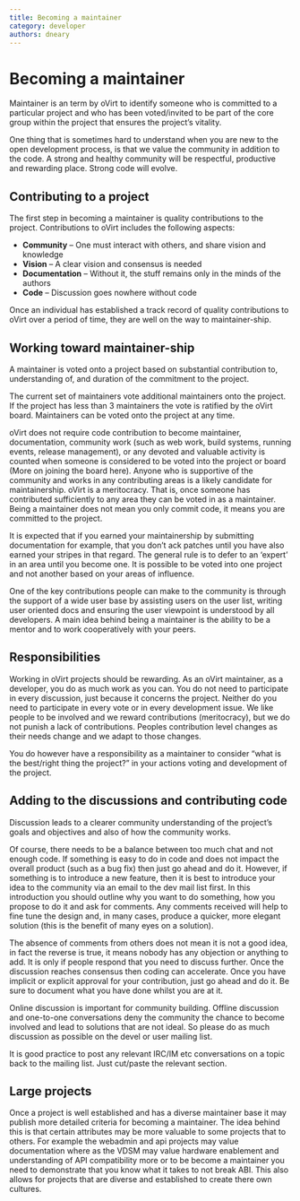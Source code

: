 ```yaml
---
title: Becoming a maintainer
category: developer
authors: dneary
---
```


# Becoming a maintainer

Maintainer is an term by oVirt to identify someone who is committed to a particular project and who has been voted/invited to be part of the core group within the project that ensures the project’s vitality.

One thing that is sometimes hard to understand when you are new to the open development process, is that we value the community in addition to the code. A strong and healthy community will be respectful, productive and rewarding place. Strong code will evolve.

## Contributing to a project

The first step in becoming a maintainer is quality contributions to the project. Contributions to oVirt includes the following aspects:

*   **Community** – One must interact with others, and share vision and knowledge
*   **Vision** – A clear vision and consensus is needed
*   **Documentation** – Without it, the stuff remains only in the minds of the authors
*   **Code** – Discussion goes nowhere without code

Once an individual has established a track record of quality contributions to oVirt over a period of time, they are well on the way to maintainer-ship.

## Working toward maintainer-ship

A maintainer is voted onto a project based on substantial contribution to, understanding of, and duration of the commitment to the project.

The current set of maintainers vote additional maintainers onto the project. If the project has less than 3 maintainers the vote is ratified by the oVirt board. Maintainers can be voted onto the project at any time.

oVirt does not require code contribution to become maintainer, documentation, community work (such as web work, build systems, running events, release management), or any devoted and valuable activity is counted when someone is considered to be voted into the project or board (More on joining the board here). Anyone who is supportive of the community and works in any contributing areas is a likely candidate for maintainership. oVirt is a meritocracy. That is, once someone has contributed sufficiently to any area they can be voted in as a maintainer. Being a maintainer does not mean you only commit code, it means you are committed to the project.

It is expected that if you earned your maintainership by submitting documentation for example, that you don’t ack patches until you have also earned your stripes in that regard. The general rule is to defer to an ‘expert’ in an area until you become one. It is possible to be voted into one project and not another based on your areas of influence.

One of the key contributions people can make to the community is through the support of a wide user base by assisting users on the user list, writing user oriented docs and ensuring the user viewpoint is understood by all developers. A main idea behind being a maintainer is the ability to be a mentor and to work cooperatively with your peers.

## Responsibilities

Working in oVirt projects should be rewarding. As an oVirt maintainer, as a developer, you do as much work as you can. You do not need to participate in every discussion, just because it concerns the project. Neither do you need to participate in every vote or in every development issue. We like people to be involved and we reward contributions (meritocracy), but we do not punish a lack of contributions. Peoples contribution level changes as their needs change and we adapt to those changes.

You do however have a responsibility as a maintainer to consider “what is the best/right thing the project?” in your actions voting and development of the project.

## Adding to the discussions and contributing code

Discussion leads to a clearer community understanding of the project’s goals and objectives and also of how the community works.

Of course, there needs to be a balance between too much chat and not enough code. If something is easy to do in code and does not impact the overall product (such as a bug fix) then just go ahead and do it. However, if something is to introduce a new feature, then it is best to introduce your idea to the community via an email to the dev mail list first. In this introduction you should outline why you want to do something, how you propose to do it and ask for comments. Any comments received will help to fine tune the design and, in many cases, produce a quicker, more elegant solution (this is the benefit of many eyes on a solution).

The absence of comments from others does not mean it is not a good idea, in fact the reverse is true, it means nobody has any objection or anything to add. It is only if people respond that you need to discuss further. Once the discussion reaches consensus then coding can accelerate. Once you have implicit or explicit approval for your contribution, just go ahead and do it. Be sure to document what you have done whilst you are at it.

Online discussion is important for community building. Offline discussion and one-to-one conversations deny the community the chance to become involved and lead to solutions that are not ideal. So please do as much discussion as possible on the devel or user mailing list.

It is good practice to post any relevant IRC/IM etc conversations on a topic back to the mailing list. Just cut/paste the relevant section.

## Large projects

Once a project is well established and has a diverse maintainer base it may publish more detailed criteria for becoming a maintainer. The idea behind this is that certain attributes may be more valuable to some projects that to others. For example the webadmin and api projects may value documentation where as the VDSM may value hardware enablement and understanding of API compatibility more or to be become a maintainer you need to demonstrate that you know what it takes to not break ABI. This also allows for projects that are diverse and established to create there own cultures.

